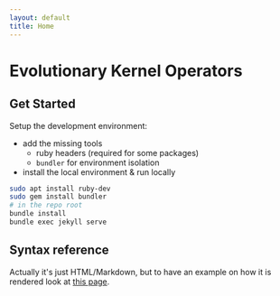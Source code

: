 ```yaml
---
layout: default
title: Home
---
```


# Evolutionary Kernel Operators

## Get Started

Setup the development environment:

- add the missing tools
  - ruby headers (required for some packages)
  - `bundler` for environment isolation
- install the local environment & run locally

```bash
sudo apt install ruby-dev
sudo gem install bundler
# in the repo root
bundle install
bundle exec jekyll serve
```

## Syntax reference

Actually it's just HTML/Markdown, but to have an example on how it is rendered
look at [this page](example-content).
